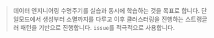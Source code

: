 > 데이터 엔지니어링 수명주기를 실습과 동시에 학습하는 것을 목표로 합니다.
> 단일모드에서 생성부터 소멸까지를 다루고 이후 클러스터링을 진행하는 스트랭글러 패턴을 기반으로 진행합니다.
> `issue`를 적극적으로 사용합니다.
